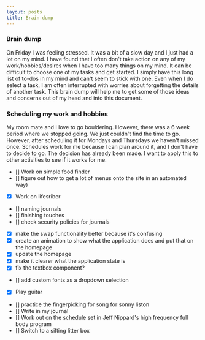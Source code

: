 ```yaml
---
layout: posts
title: Brain dump
---
```


### Brain dump

On Friday I was feeling stressed. It was a bit of a slow day and I just had a lot on my mind. I have found that I often don't take action on any of my work/hobbies/desires when I have too many things on my mind. It can be difficult to choose one of my tasks and get started. I simply have this long list of to-dos in my mind and can't seem to stick with one. Even when I do select a task, I am often interrupted with worries about forgetting the details of another task. This brain dump will help me to get some of those ideas and concerns out of my head and into this document.

### Scheduling my work and hobbies

My room mate and I love to go bouldering. However, there was a 6 week period where we stopped going. We just couldn't find the time to go. However, after scheduling it for Mondays and Thursdays we haven't missed once. Schedules work for me because I can plan around it, and I don't have to decide to go. The decision has already been made. I want to apply this to other activities to see if it works for me.

- [] Work on simple food finder
- [] figure out how to get a lot of menus onto the site in an automated way)
- [x] Work on lifesriber
- [] naming journals
- [] finishing touches
- [] check security policies for journals
- [x] make the swap functionality better because it's confusing
- [x] create an animation to show what the application does and put that on the homepage
- [x] update the homepage
- [x] make it clearer what the application state is
- [x] fix the textbox component?
- [] add custom fonts as a dropdown selection
- [x] Play guitar
- [] practice the fingerpicking for song for sonny liston
- [] Write in my journal
- [] Work out on the schedule set in Jeff Nippard's high frequency full body program
- [] Switch to a sifting litter box
